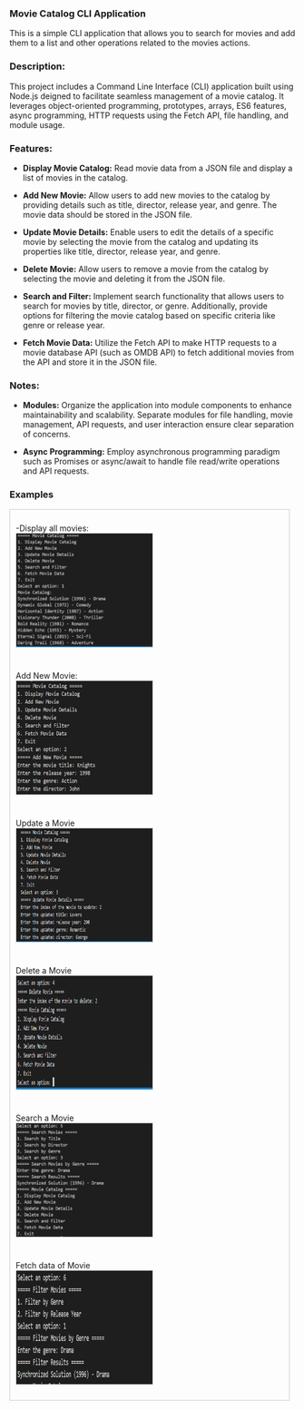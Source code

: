 
### Movie Catalog CLI Application
This is a simple CLI application that allows you to search for movies and add them to a list and other operations related to the movies actions.

### Description:
This project includes a Command Line Interface (CLI) application built using Node.js deigned to facilitate seamless management of a movie catalog. It leverages object-oriented programming, prototypes, arrays, ES6 features, async programming, HTTP requests using the Fetch API, file handling, and module usage.

### Features:

- **Display Movie Catalog:** Read movie data from a JSON file and display a list of movies in the catalog.

- **Add New Movie:** Allow users to add new movies to the catalog by providing details such as title, director, release year, and genre. The movie data should be stored in the JSON file.

- **Update Movie Details:** Enable users to edit the details of a specific movie by selecting the movie from the catalog and updating its properties like title, director, release year, and genre.

- **Delete Movie:** Allow users to remove a movie from the catalog by selecting the movie and deleting it from the JSON file.

- **Search and Filter:** Implement search functionality that allows users to search for movies by title, director, or genre. Additionally, provide options for filtering the movie catalog based on specific criteria like genre or release year.

- **Fetch Movie Data:** Utilize the Fetch API to make HTTP requests to a movie database API (such as OMDB API) to fetch additional movies from the API and store it in the JSON file.



### Notes: 
* **Modules:** Organize the application into module components to enhance maintainability and scalability. Separate modules for file handling, movie management, API requests, and user interaction ensure clear separation of concerns.

* **Async Programming:** Employ  asynchronous programming paradigm such as  Promises or async/await to handle file read/write operations and API requests.

### Examples
<div style="border: 1px solid #ccc; padding: 10px; margin-right:10px;display: flex; flex-wrap: wrap; gap: 10px;">
    <div style="width: 300px;">
       <p>-Display all movies: <img src="./imges/Capture.PNG" alt="Crop Image" style="width: 80%; height: 200px; border: 1px solid #ccc;">
       </p>
    </div>


  <div style="width: 300px;">
       <p>Add New Movie: <img src="./imges/addMovie.png" alt="Crop Image" style="width: 80%; height: 200px; border: 1px solid #ccc;">
       </p>
    </div>

  <div style="width: 300px;">
       <p>Update a Movie<img src="./imges/update.PNG" alt="Crop Image" style="width: 80%; height: 200px; border: 1px solid #ccc;">
       </p>
    </div>

  <div style="width: 300px;">
       <p>Delete a Movie<img src="./imges/delete.PNG" alt="Crop Image" style="width: 80%; height: 200px; border: 1px solid #ccc;">
       </p>
    </div>
  <div style="width: 300px;">
       <p>Search a Movie<img src="./imges/search.PNG" alt="Crop Image" style="width: 80%; height: 200px; border: 1px solid #ccc;">
       </p>
    </div>
  <div style="width: 300px;">
       <p>Fetch data of Movie<img src="./imges/fetch.PNG" alt="Crop Image" style="width: 80%; height: 200px; border: 1px solid #ccc;">
       </p>
    </div>
</div>